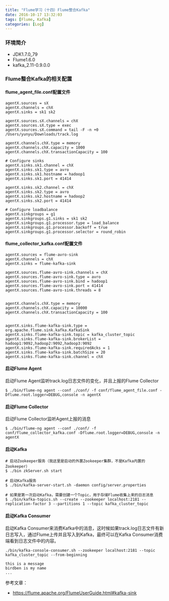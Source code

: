 ```yaml
---
title: "Flume学习（十四）Flume整合Kafka"
date: 2016-10-17 13:32:03
tags: [Flume, Kafka]
categories: [Log]
---
```


### 环境简介

- JDK1.7.0_79
- Flume1.6.0
- kafka_2.11-0.9.0.0

### Flume整合Kafka的相关配置

#### flume\_agent\_file.conf配置文件
```
agentX.sources = sX
agentX.channels = chX
agentX.sinks = sk1 sk2

agentX.sources.sX.channels = chX
agentX.sources.sX.type = exec
agentX.sources.sX.command = tail -F -n +0 /Users/yunyu/Downloads/track.log

agentX.channels.chX.type = memory
agentX.channels.chX.capacity = 1000
agentX.channels.chX.transactionCapacity = 100

# Configure sinks
agentX.sinks.sk1.channel = chX
agentX.sinks.sk1.type = avro
agentX.sinks.sk1.hostname = hadoop1
agentX.sinks.sk1.port = 41414

agentX.sinks.sk2.channel = chX
agentX.sinks.sk2.type = avro
agentX.sinks.sk2.hostname = hadoop2
agentX.sinks.sk2.port = 41414

# Configure loadbalance
agentX.sinkgroups = g1
agentX.sinkgroups.g1.sinks = sk1 sk2
agentX.sinkgroups.g1.processor.type = load_balance
agentX.sinkgroups.g1.processor.backoff = true
agentX.sinkgroups.g1.processor.selector = round_robin
```

#### flume\_collector\_kafka.conf配置文件
```
agentX.sources = flume-avro-sinkagentX.channels = chXagentX.sinks = flume-kafka-sinkagentX.sources.flume-avro-sink.channels = chXagentX.sources.flume-avro-sink.type = avroagentX.sources.flume-avro-sink.bind = hadoop1agentX.sources.flume-avro-sink.port = 41414agentX.sources.flume-avro-sink.threads = 8agentX.channels.chX.type = memoryagentX.channels.chX.capacity = 10000agentX.channels.chX.transactionCapacity = 100agentX.sinks.flume-kafka-sink.type = org.apache.flume.sink.kafka.KafkaSinkagentX.sinks.flume-kafka-sink.topic = kafka_cluster_topicagentX.sinks.flume-kafka-sink.brokerList = hadoop1:9092,hadoop2:9092,hadoop3:9092agentX.sinks.flume-kafka-sink.requiredAcks = 1agentX.sinks.flume-kafka-sink.batchSize = 20agentX.sinks.flume-kafka-sink.channel = chX
```

#### 启动Flume Agent

启动Flume Agent监听track.log日志文件的变化，并且上报的Flume Collector

```
$ ./bin/flume-ng agent --conf ./conf/ -f conf/flume_agent_file.conf -Dflume.root.logger=DEBUG,console -n agentX
```

#### 启动Flume Collector

启动Flume Collector监听Agent上报的消息

```
$ ./bin/flume-ng agent --conf ./conf/ -f conf/flume_collector_kafka.conf -Dflume.root.logger=DEBUG,console -n agentX
```

#### 启动Kafka
```
# 启动Zookeeper服务（我这里是启动的外置Zookeeper集群，不是Kafka内置的Zookeeper）
$ ./bin zkServer.sh start

# 启动Kafka服务
$ ./bin/kafka-server-start.sh -daemon config/server.properties

# 如果是第一次启动Kafka，需要创建一个Topic，用于存储Flume收集上来的日志消息
$ ./bin/kafka-topics.sh --create --zookeeper localhost:2181 --replication-factor 3 --partitions 1 --topic kafka_cluster_topic
```

#### 启动Kafka Consumer

启动Kafka Consumer来消费Kafka中的消息，这时候如果track.log日志文件有新日志写入，通过Flume上传并且写入到Kafka，最终可以在Kafka Consumer消费端看到日志文件中的内容。

```
./bin/kafka-console-consumer.sh --zookeeper localhost:2181 --topic kafka_cluster_topic --from-beginning

this is a message
birdben is my name
...
```

参考文章：

- https://flume.apache.org/FlumeUserGuide.html#kafka-sink